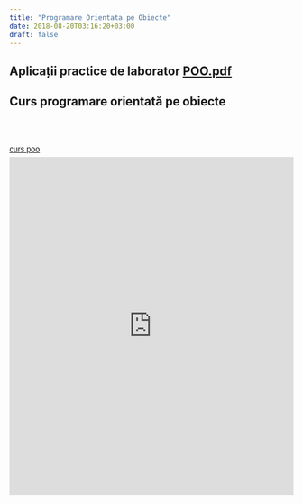 ```yaml
---
title: "Programare Orientata pe Obiecte"
date: 2018-08-20T03:16:20+03:00
draft: false
---
```


<html>
  <body>
    <div class="wiki" id="content_view" style="display: block;">
<h2 id="toc0"><a name="x-Aplicații practice de laborator file:POO.pdf"></a>Aplicații practice de laborator <a href="files/POO.pdf">POO.pdf</a></h2>
 <h2 id="toc1"><a name="x-Curs programare orientată pe obiecte"></a>Curs programare orientată pe obiecte</h2>
 <br />
<br />
<a title="View curs poo on Scribd" href="http://www.scribd.com/doc/93080491/curs-poo?secret_password=1wnf8srdr2xg33vjbo8w" style="margin: 12px auto 6px auto; font-family: Helvetica,Arial,Sans-serif; font-style: normal; font-variant: normal; font-weight: normal; font-size: 14px; line-height: normal; font-size-adjust: none; font-stretch: normal; -x-system-font: none; display: block; text-decoration: underline;" rel="nofollow">curs poo</a><iframe class="scribd_iframe_embed" src="http://www.scribd.com/embeds/93080491/content?start_page=1&amp;view_mode=list&amp;access_key=key-15an8ys0exevg961np7n&amp;secret_password=1wnf8srdr2xg33vjbo8w" data-auto-height="true" data-aspect-ratio="0.772727272727273" scrolling="no" id="doc_98714" width="100%" height="600" frameborder="0" name="doc_98714"></iframe>
    </div>
  </body>
</html>